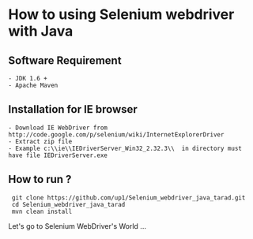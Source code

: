 How to using Selenium webdriver with Java
=============================

Software Requirement
-

	- JDK 1.6 +
	- Apache Maven

Installation for IE browser
-

	- Download IE WebDriver from http://code.google.com/p/selenium/wiki/InternetExplorerDriver
	- Extract zip file
	- Example c:\\ie\\IEDriverServer_Win32_2.32.3\\  in directory must have file IEDriverServer.exe
	
How to run ?
-	

     git clone https://github.com/up1/Selenium_webdriver_java_tarad.git
     cd Selenium_webdriver_java_tarad
     mvn clean install


Let's go to Selenium WebDriver's World ...
 
